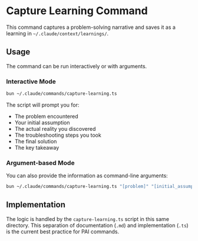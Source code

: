 # Capture Learning Command

This command captures a problem-solving narrative and saves it as a learning in `~/.claude/context/learnings/`.

## Usage

The command can be run interactively or with arguments.

### Interactive Mode

```bash
bun ~/.claude/commands/capture-learning.ts
```

The script will prompt you for:
- The problem encountered
- Your initial assumption
- The actual reality you discovered
- The troubleshooting steps you took
- The final solution
- The key takeaway

### Argument-based Mode

You can also provide the information as command-line arguments:

```bash
bun ~/.claude/commands/capture-learning.ts "[problem]" "[initial_assumption]" "[actual_reality]" "[troubleshooting_steps]" "[solution]" "[takeaway]"
```

## Implementation

The logic is handled by the `capture-learning.ts` script in this same directory. This separation of documentation (`.md`) and implementation (`.ts`) is the current best practice for PAI commands.